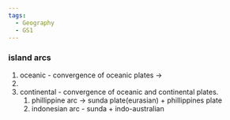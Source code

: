 ```yaml
---
tags:
  - Geography
  - GS1
---
```

### island arcs
1. oceanic - convergence of oceanic plates -> 
2. 
3. continental - convergence of oceanic and continental plates.
	1. phillippine arc -> sunda plate(eurasian) + phillippines plate
	2. indonesian arc - sunda + indo-australian
